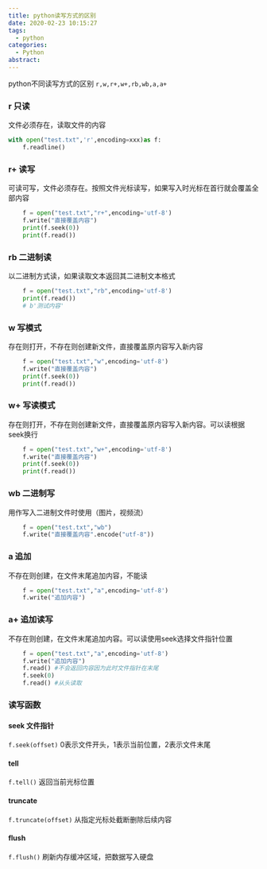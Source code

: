 ```yaml
---
title: python读写方式的区别
date: 2020-02-23 10:15:27
tags:
  - python
categories:
  - Python
abstract:
---
```


python不同读写方式的区别
`r,w,r+,w+,rb,wb,a,a+`

<!--more-->

### r 只读

文件必须存在，读取文件的内容

```python
with open("test.txt",'r',encoding=xxx)as f:
    f.readline()
```

### r+ 读写

可读可写，文件必须存在。按照文件光标读写，如果写入时光标在首行就会覆盖全部内容

```python
    f = open("test.txt","r+",encoding='utf-8')
    f.write("直接覆盖内容")
    print(f.seek(0))
    print(f.read())
```

### rb 二进制读

以二进制方式读，如果读取文本返回其二进制文本格式

```python
    f = open("test.txt","rb",encoding='utf-8')
    print(f.read())
    # b'测试内容'
```

### w 写模式

存在则打开，不存在则创建新文件，直接覆盖原内容写入新内容

```python
    f = open("test.txt","w",encoding='utf-8')
    f.write("直接覆盖内容")
    print(f.seek(0))
    print(f.read())
```

### w+ 写读模式

存在则打开，不存在则创建新文件，直接覆盖原内容写入新内容。可以读根据seek换行

```python
    f = open("test.txt","w+",encoding='utf-8')
    f.write("直接覆盖内容")
    print(f.seek(0))
    print(f.read())
```

### wb 二进制写

用作写入二进制文件时使用（图片，视频流）

```python
    f = open("test.txt","wb")
    f.write("直接覆盖内容".encode("utf-8"))
```

### a 追加

不存在则创建，在文件末尾追加内容，不能读

```python
    f = open("test.txt","a",encoding='utf-8')
    f.write("追加内容")
```

### a+ 追加读写

不存在则创建，在文件末尾追加内容。可以读使用seek选择文件指针位置

```python
    f = open("test.txt","a",encoding='utf-8')
    f.write("追加内容")
    f.read() #不会返回内容因为此时文件指针在末尾
    f.seek(0)
    f.read() #从头读取
```

### 读写函数

#### seek 文件指针

`f.seek(offset)` 0表示文件开头，1表示当前位置，2表示文件末尾

#### tell

`f.tell()` 返回当前光标位置

#### truncate

`f.truncate(offset)` 从指定光标处截断删除后续内容

#### flush

`f.flush()` 刷新内存缓冲区域，把数据写入硬盘